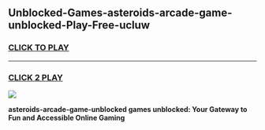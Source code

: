 
## Unblocked-Games-asteroids-arcade-game-unblocked-Play-Free-ucluw
<h3>
<a href="https://premium76.site?title=asteroids-arcade-game-unblocked&ref=20A">CLICK TO PLAY</a></h3>
<hr>

<h3>
<a href="https://premium76.site?title=asteroids-arcade-game-unblocked&ref=20A">CLICK 2 PLAY</a>
  
</h3>

<a href="https://premium76.site?title=asteroids-arcade-game-unblocked&ref=20A"><img src="https://clearcache.store/games.png"></a>


**asteroids-arcade-game-unblocked games unblocked: Your Gateway to Fun and Accessible Online Gaming**
